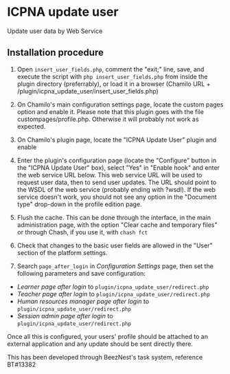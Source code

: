 ICPNA update user
=================

Update user data by Web Service

Installation procedure
----------------------

1. Open `insert_user_fields.php`, comment the "exit;" line, save, and execute the script with `php insert_user_fields.php` from inside the plugin directory (preferrably), or load it in a browser (Chamilo URL + /plugin/icpna_update_user/insert_user_fields.php)

2. On Chamilo's main configuration settings page, locate the custom pages option and enable it. Please note that this plugin goes with the file custompages/profile.php. Otherwise it will probably not work as expected.

3. On Chamilo's plugin page, locate the "ICPNA Update User" plugin and enable

4. Enter the plugin's configuration page (locate the "Configure" button in the "ICPNA Update User" box), select "Yes" in "Enable hook" and enter the web service URL below. This web service URL will be used to request user data, then to send user updates. The URL should point to the WSDL of the web service (probably ending with ?wsdl). If the web service doesn't work, you should not see any option in the "Document type" drop-down in the profile edition page.

5. Flush the cache. This can be done through the interface, in the main administration page, with the option "Clear cache and temporary files" or through Chash, if you use it, with `chash fct`

6. Check that changes to the basic user fields are allowed in the "User" section of the platform settings.

7. Search `page_after_login` in *Configuration Settings* page, then set the following parameters and save configuration:
- *Learner page after login* to `plugin/icpna_update_user/redirect.php`
- *Teacher page after login* to `plugin/icpna_update_user/redirect.php`
- *Human resources manager page after login* to `plugin/icpna_update_user/redirect.php`
- *Session admin page after login* to `plugin/icpna_update_user/redirect.php`

Once all this is configured, your users' profile should be attached to an external application and any update should be sent directly there.

This has been developed through BeezNest's task system, reference BT#13382
